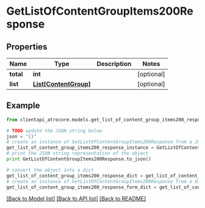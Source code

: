 # GetListOfContentGroupItems200Response


## Properties
Name | Type | Description | Notes
------------ | ------------- | ------------- | -------------
**total** | **int** |  | [optional] 
**list** | [**List[ContentGroup]**](ContentGroup.md) |  | [optional] 

## Example

```python
from clientapi_atrocore.models.get_list_of_content_group_items200_response import GetListOfContentGroupItems200Response

# TODO update the JSON string below
json = "{}"
# create an instance of GetListOfContentGroupItems200Response from a JSON string
get_list_of_content_group_items200_response_instance = GetListOfContentGroupItems200Response.from_json(json)
# print the JSON string representation of the object
print GetListOfContentGroupItems200Response.to_json()

# convert the object into a dict
get_list_of_content_group_items200_response_dict = get_list_of_content_group_items200_response_instance.to_dict()
# create an instance of GetListOfContentGroupItems200Response from a dict
get_list_of_content_group_items200_response_form_dict = get_list_of_content_group_items200_response.from_dict(get_list_of_content_group_items200_response_dict)
```
[[Back to Model list]](../README.md#documentation-for-models) [[Back to API list]](../README.md#documentation-for-api-endpoints) [[Back to README]](../README.md)


